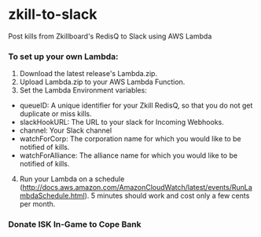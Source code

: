 # zkill-to-slack
Post kills from Zkillboard's RedisQ to Slack using AWS Lambda

### To set up your own Lambda:

1. Download the latest release's Lambda.zip.
2. Upload Lambda.zip to your AWS Lambda Function.
3. Set the Lambda Environment variables:
  * queueID: A unique identifier for your Zkill RedisQ, so that you do not get duplicate or miss kills.
  * slackHookURL: The URL to your slack for Incoming Webhooks.
  * channel: Your Slack channel
  * watchForCorp: The corporation name for which you would like to be notified of kills.
  * watchForAlliance: The alliance name for which you would like to be notified of kills.
4. Run your Lambda on a schedule (http://docs.aws.amazon.com/AmazonCloudWatch/latest/events/RunLambdaSchedule.html). 5 minutes should work and cost only a few cents per month.

### Donate ISK In-Game to Cope Bank
